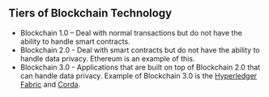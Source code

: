 ## Tiers of Blockchain Technology
- Blockchain 1.0 – Deal with normal transactions but do not have the ability to handle smart contracts.
- Blockchain 2.0 - Deal with smart contracts but do not have the ability to handle data privacy. Ethereum is an example of this.
- Blockchain 3.0 - Applications that are built on top of Blockchain 2.0 that can handle data privacy.
  Example of Blockchain 3.0 is the [Hyperledger Fabric](https://hyperledger-fabric.readthedocs.io/en/release-1.4/whatis.html) and [Corda](https://www.corda.net/).

